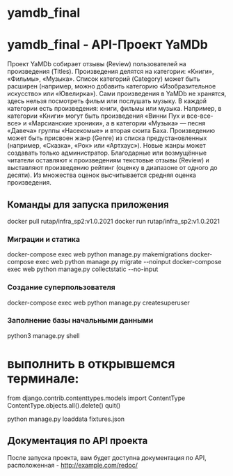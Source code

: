 # yamdb_final
yamdb_final - API-Проект YaMDb
=====================
Проект YaMDb собирает отзывы (Review) пользователей на произведения (Titles). Произведения делятся на категории: «Книги», «Фильмы», «Музыка». Список категорий (Category) может быть расширен (например, можно добавить категорию «Изобразительное искусство» или «Ювелирка»).
Сами произведения в YaMDb не хранятся, здесь нельзя посмотреть фильм или послушать музыку.
В каждой категории есть произведения: книги, фильмы или музыка. Например, в категории «Книги» могут быть произведения «Винни Пух и все-все-все» и «Марсианские хроники», а в категории «Музыка» — песня «Давеча» группы «Насекомые» и вторая сюита Баха. Произведению может быть присвоен жанр (Genre) из списка предустановленных (например, «Сказка», «Рок» или «Артхаус»). Новые жанры может создавать только администратор.
Благодарные или возмущённые читатели оставляют к произведениям текстовые отзывы (Review) и выставляют произведению рейтинг (оценку в диапазоне от одного до десяти). Из множества оценок высчитывается средняя оценка произведения.

Команды для запуска приложения
-----------------------------------
docker pull rutap/infra_sp2:v1.0.2021
docker run rutap/infra_sp2:v1.0.2021

### Миграции и статика
docker-compose exec web python manage.py makemigrations
docker-compose exec web python manage.py migrate --noinput
docker-compose exec web python manage.py collectstatic --no-input

### Создание суперпользователя
docker-compose exec web python manage.py createsuperuser

### Заполнение базы начальными данными
python3 manage.py shell  
# выполнить в открывшемся терминале:
from django.contrib.contenttypes.models import ContentType
ContentType.objects.all().delete()
quit()

python manage.py loaddata fixtures.json 


Документация по API проекта
-----------------------------------
После запуска проекта, вам будет доступна документация по API, расположенная - http://example.com/redoc/

